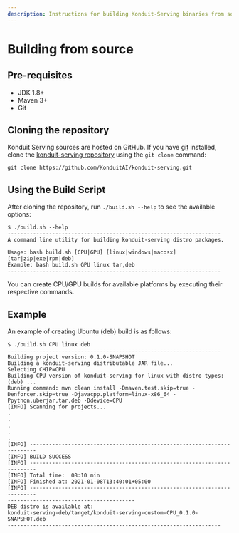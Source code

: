 ```yaml
---
description: Instructions for building Konduit-Serving binaries from source
---
```


# Building from source

## Pre-requisites

* JDK 1.8+
* Maven 3+
* Git

## Cloning the repository

Konduit Serving sources are hosted on GitHub. If you have [git](https://git-scm.com/) installed, clone the [konduit-serving repository](https://github.com/KonduitAI/konduit-serving) using the `git clone` command:

```text
git clone https://github.com/KonduitAI/konduit-serving.git
```

## Using the Build Script

After cloning the repository, run `./build.sh --help` to see the available options:

```text
$ ./build.sh --help
-------------------------------------------------------------------
A command line utility for building konduit-serving distro packages.

Usage: bash build.sh [CPU|GPU] [linux|windows|macosx] [tar|zip|exe|rpm|deb]
Example: bash build.sh GPU linux tar,deb
-------------------------------------------------------------------
```

You can create CPU/GPU builds for available platforms by executing their respective commands. 

## Example

An example of creating Ubuntu \(deb\) build is as follows:

```text
$ ./build.sh CPU linux deb
-------------------------------------------------------------------
Building project version: 0.1.0-SNAPSHOT
Building a konduit-serving distributable JAR file...
Selecting CHIP=CPU
Building CPU version of konduit-serving for linux with distro types: (deb) ...
Running command: mvn clean install -Dmaven.test.skip=true -Denforcer.skip=true -Djavacpp.platform=linux-x86_64 -Ppython,uberjar,tar,deb -Ddevice=CPU
[INFO] Scanning for projects...
.
.
.
.
.
[INFO] ------------------------------------------------------------------------
[INFO] BUILD SUCCESS
[INFO] ------------------------------------------------------------------------
[INFO] Total time:  08:10 min
[INFO] Finished at: 2021-01-08T13:40:01+05:00
[INFO] ------------------------------------------------------------------------
----------------------------------------
DEB distro is available at: 
konduit-serving-deb/target/konduit-serving-custom-CPU_0.1.0-SNAPSHOT.deb
-------------------------------------------------------------------
```

